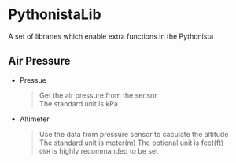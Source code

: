 # PythonistaLib
A set of libraries which enable extra functions in the Pythonista
## Air Pressure
* Pressue
  > Get the air pressure from the sensor  
  > The standard unit is kPa  
* Altimeter
  > Use the data from pressure sensor to caculate the altitude  
  > The standard unit is meter(m)
  > The optional unit is feet(ft)  
  > `QNH` is highly recommanded to be set  
